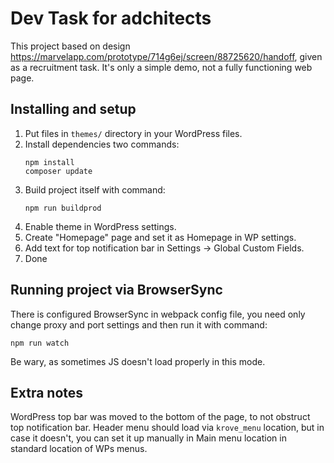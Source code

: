 # Dev Task for adchitects

This project based on design https://marvelapp.com/prototype/714g6ej/screen/88725620/handoff, given as a recruitment task. It's only a simple demo, not a fully functioning web page.


## Installing and setup

1. Put files in `themes/` directory in your WordPress files.
2. Install dependencies two commands:
    ```
    npm install
    composer update
    ```
3. Build project itself with command:
    ```
    npm run buildprod
    ```
4. Enable theme in WordPress settings.
5. Create "Homepage" page and set it as Homepage in WP settings.
6. Add text for top notification bar in Settings -> Global Custom Fields.
7. Done


## Running project via BrowserSync

There is configured BrowserSync in webpack config file, you need only change proxy and port settings and then run it with command:
```
npm run watch
```
Be wary, as sometimes JS doesn't load properly in this mode.


## Extra notes

WordPress top bar was moved to the bottom of the page, to not obstruct top notification bar. Header menu should load via `krove_menu` location, but in case it doesn't, you can set it up manually in Main menu location in standard location of WPs menus.
